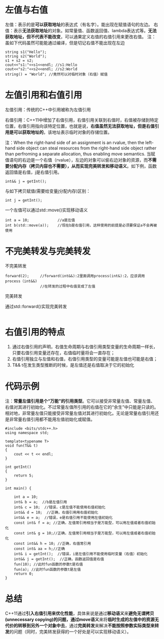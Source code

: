 # 左值与右值

左值：表示的是**可以获取地址**的表达式（有名字）。能出现在赋值语句的左边。
右值：表示**无法获取地址**的对象。如常量值、函数返回值、lambda表达式等。**无法获取地址，但不代表不能改变**，可以通果定义右值的右值引用来更改右值。
注：虽如下代码虽然可能能通过编译，但是切记右值不能出现在左边
```
string s1("Hello");
string s2("World");
s1 + s2 = s2;
cout<<"s1:"<<s1<<endl; //s1:Hello
cout<<"s2:"<<s2<<endl; //s2:World
string() = "World"; //竟然可以对临时对象（右值）赋值
```

# 左值引用和右值引用

左值引用：传统的C++中引用被称为左值引用

右值引用：C++11中增加了右值引用，右值引用关联到右值时，右值被存储到特定位置，右值引用指向该特定位置，也就是说，**右值虽然无法获取地址，但是右值引用是可以获取地址的**，该地址表示临时对象的存储位置。

注：When the right-hand side of an assignment is an rvalue, then the left-hand side object can steal resources from the right-hand side object rather than perfroming a separate allocation, thus enabling move semantics.
当赋值语句的右边是一个右值（rvalue），左边的对象可以偷右边对象的资源，而**不需要分配内存（拷贝内容也不需要），从而实现完美转发和移动语义**。如下例，函数返回值是右值，j是右值引用。

```
int&& j = getInt();
```
与如下拷贝赋值(需要给变量j分配内存)区别：
```
int j = getInt();
```

一个左值可以通过std::move()实现移动语义
```
int a = 10;             //a是左值
int b(std::move(a));    //现在b是右值引用，这样使用的前提是必须要保证a不会再被使用
```

# 不完美转发与完美转发

不完美转发

```
forward(2);     //forward(int&&):2里面调用process(int&):2，应该调用process（int&&)
                //在转发的过程中右值变成了左值
```

完美转发

通过std::forward<T>()实现完美转发
```

```

# 右值引用的特点
1. 通过右值引用的声明，右值生命周期与右值引用类型变量的生命周期一样长，只要右值引用变量还存在，右值临时量将会一直存在；
2. 右值引用独立与左值和右值，右值引用类型的变量可能是左值也可能是右值；
3. T&& t在发生类型推断的时候，是左值还是右值取决于它的初始化

# 代码示例
注：**常量左值引用是个“万能”的引用类型**。它可以接受非常量左值、常量左值、右值对其进行初始化。不过常量左值所引用的右值在它的“余生”中只能是只读的。
相对地，非常量左值只能接受非常量左值对其进行初始化。无论是常量右值引用还是非常量右值引用都不能用左值初始化或赋值。
   
```
#include <bits/stdc++.h>
using namespace std;

template<typename T>
void fun(T&& t)
{
	cout << t << endl;
}

int getInt()
{
	return 5;
}

int main() {
	
	int a = 10;
	int& b = a;  //b是左值引用
	int& c = 10;  //错误，c是左值不能使用右值初始化
	int&& d = 10;  //正确，右值引用用右值初始化
	int&& e = a;  //错误，e是右值引用不能使用左值初始化
	const int& f = a; //正确，左值常引用相当于是万能型，可以用左值或者右值初始化
	const int& g = 10;//正确，左值常引用相当于是万能型，可以用左值或者右值初始化
	const int&& h = 10; //正确，右值常引用
	const int& aa = h;//正确
	int& i = getInt();  //错误，i是左值引用不能使用临时变量（右值）初始化
	int&& j = getInt();  //正确，函数返回值是右值
	fun(10); //此时fun函数的参数t是右值
	fun(a); //此时fun函数的参数t是左值
	return 0;
}
```

# 总结

C++11通过**引入右值引用来优化性能**，具体来说是通过**移动语义**来**避免无谓拷贝(unnecessary copying)**的问题，通过**move语义**来将**临时生成的左值中的资源无代价的转移到另外一个对象中去**，通过**完美转发**来解决**不能按照参数实际类型来转发**的问题（同时，完美转发获得的一个好处是可以实现移动语义）。

